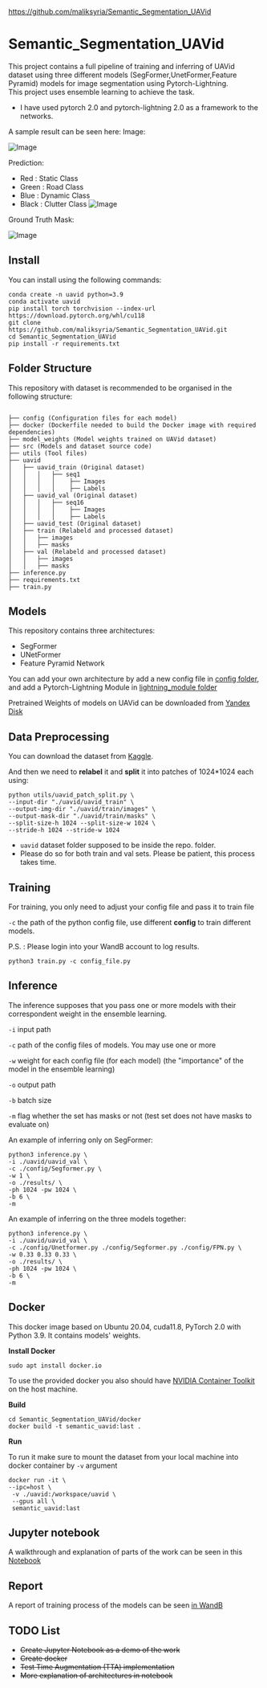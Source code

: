 https://github.com/maliksyria/Semantic_Segmentation_UAVid

# Semantic_Segmentation_UAVid

This project contains a full pipeline of training and inferring of UAVid dataset using three different models (SegFormer,UnetFormer,Feature Pyramid) models for image segmentation using Pytorch-Lightning. \
This project uses ensemble learning to achieve the task.

- I have used pytorch 2.0 and pytorch-lightning 2.0 as a framework to the networks.

A sample result can be seen here:
Image:

![Image](images/img.png)

Prediction:
- Red : Static Class
- Green : Road Class
- Blue : Dynamic Class
- Black : Clutter Class
![Image](images/prediction.png)

Ground Truth Mask:

![Image](images/mask.png)
## Install

You can install using the following commands:
```
conda create -n uavid python=3.9
conda activate uavid
pip install torch torchvision --index-url https://download.pytorch.org/whl/cu118
git clone https://github.com/maliksyria/Semantic_Segmentation_UAVid.git
cd Semantic_Segmentation_UAVid
pip install -r requirements.txt
```

## Folder Structure

This repository with dataset is recommended to be organised in the following structure:
```

├── config (Configuration files for each model)
├── docker (Dockerfile needed to build the Docker image with required dependencies)
├── model_weights (Model weights trained on UAVid dataset)
├── src (Models and dataset source code)
├── utils (Tool files)
├── uavid
│   ├── uavid_train (Original dataset)
│   │   │   ├── seq1
│   │   │   │    ├── Images
│   │   │   │    ├── Labels
│   ├── uavid_val (Original dataset)
│   │   │   ├── seq16
│   │   │   │    ├── Images
│   │   │   │    ├── Labels
│   ├── uavid_test (Original dataset)
│   ├── train (Relabeld and processed dataset)
│   │   ├── images
│   │   ├── masks
│   ├── val (Relabeld and processed dataset)
│   │   ├── images
│   │   ├── masks
├── inference.py
├── requirements.txt
├── train.py
```

## Models 
This repository contains three architectures:

- SegFormer 
- UNetFormer
- Feature Pyramid Network 

You can add your own architecture by add a new config file in [config folder](config/), and add a Pytorch-Lightning Module in [lightning_module folder](src/lightning/)


Pretrained Weights of models on UAVid can be downloaded from [Yandex Disk](https://disk.yandex.ru/d/AINrvKNrpEjjpQ)

## Data Preprocessing
You can download the dataset from [Kaggle](https://www.kaggle.com/dasmehdixtr/uavid-v1).

And then we need to **relabel** it and **split** it into patches of 1024*1024 each using: 

```
python utils/uavid_patch_split.py \
--input-dir "./uavid/uavid_train" \
--output-img-dir "./uavid/train/images" \
--output-mask-dir "./uavid/train/masks" \
--split-size-h 1024 --split-size-w 1024 \
--stride-h 1024 --stride-w 1024
```
- ```uavid``` dataset folder supposed to be inside the repo. folder. 
- Please do so for both train and val sets. Please be patient, this process takes time.

## Training
For training, you only need to adjust your config file and pass it to train file

```-c``` the path of the python config file, use different **config** to train different models.

P.S. : Please login into your WandB account to log results. 
```
python3 train.py -c config_file.py
```

## Inference
The inference supposes that you pass one or more models with their correspondent weight in the ensemble learning. 

```-i``` input path 

```-c```  path of the config files of models. You may use one or more

```-w```  weight for each config file (for each model) (the "importance" of the model in the ensemble learning) 

```-o``` output path 

```-b``` batch size

```-m``` flag whether the set has masks or not (test set does not have masks to evaluate on)

An example of inferring only on SegFormer:
```
python3 inference.py \
-i ./uavid/uavid_val \
-c ./config/Segformer.py \
-w 1 \
-o ./results/ \
-ph 1024 -pw 1024 \
-b 6 \
-m 
```

An example of inferring on the three models together:
```
python3 inference.py \
-i ./uavid/uavid_val \
-c ./config/Unetformer.py ./config/Segformer.py ./config/FPN.py \
-w 0.33 0.33 0.33 \
-o ./results/ \
-ph 1024 -pw 1024 \
-b 6 \
-m 
```


## Docker 

This docker image based on Ubuntu 20.04, cuda11.8, PyTorch 2.0 with Python 3.9. It contains models' weights.

**Install Docker**

```
sudo apt install docker.io
```

To use the provided docker you also should have [NVIDIA Container Toolkit](https://github.com/NVIDIA/nvidia-docker) on the host machine.

**Build**
```
cd Semantic_Segmentation_UAVid/docker
docker build -t semantic_uavid:last .
```

**Run**

To run it make sure to mount the dataset from your local machine into docker container by ```-v``` argument
``` 
docker run -it \
--ipc=host \
 -v ./uavid:/workspace/uavid \
 --gpus all \
 semantic_uavid:last
```

## Jupyter notebook
A walkthrough and explanation of parts of the work can be seen in this [Notebook](Semantic_Seg_UAVid.ipynb)
## Report

A report of training process of the models can be seen [in WandB](https://wandb.ai/maliksyria/UAVid_Semantic/reports/Semantic-Segmentation-of-UAVid-Dataset--Vmlldzo0NDU1MTEy)

## TODO List
- ~~Create Jupyter Notebook as a demo of the work~~
- ~~Create docker~~
- ~~Test Time Augmentation (TTA) implementation~~
- ~~More explanation of architectures in notebook~~
